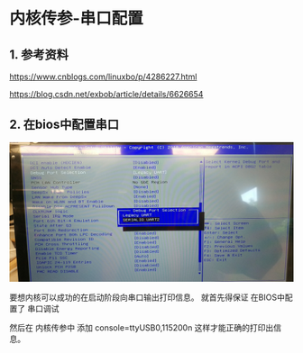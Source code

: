 # 内核传参-串口配置

## 1. 参考资料

https://www.cnblogs.com/linuxbo/p/4286227.html

https://blog.csdn.net/exbob/article/details/6626654



## 2. 在bios中配置串口

![](2019-06-19-内核传参-串口配置.assets/webwxgetmsgimg.jpeg)

要想内核可以成功的在启动阶段向串口输出打印信息。 就首先得保证  在BIOS中配置了 串口调试

然后在 内核传参中 添加 console=ttyUSB0,115200n 这样才能正确的打印出信息。

